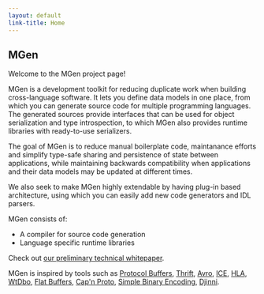 ```yaml
---
layout: default
link-title: Home
---
```


## MGen

Welcome to the MGen project page!

MGen is a development toolkit for reducing duplicate work when building cross-language software. It lets you define data models in one place, from which you can generate source code for multiple programming languages. The generated sources provide interfaces that can be used for object serialization and type introspection, to which MGen also provides runtime libraries with ready-to-use serializers.

The goal of MGen is to reduce manual boilerplate code, maintanance efforts and simplify type-safe sharing and persistence of state between applications, while maintaining backwards compatibility when applications and their data models may be updated at different times. 

We also seek to make MGen highly extendable by having plug-in based architecture, using which you can easily add new code generators and IDL parsers.

MGen consists of:

 * A compiler for source code generation
 * Language specific runtime libraries


Check out [our preliminary technical whitepaper](http://culvertsoft.se/docs/WhitePaper.pdf).

MGen is inspired by tools such as [Protocol Buffers](https://code.google.com/p/protobuf/ "sometimes called protobuf"), [Thrift](http://thrift.apache.org/), [Avro](http://avro.apache.org/), [ICE](http://www.zeroc.com/ice.html "Internet Communications Engine"), [HLA](http://en.wikipedia.org/wiki/High-level_architecture_(simulation) "High level architecture"), [WtDbo](http://www.webtoolkit.eu/wt/), [Flat Buffers](http://google.github.io/flatbuffers/), [Cap'n Proto](http://kentonv.github.io/capnproto/), [Simple Binary Encoding](https://github.com/real-logic/simple-binary-encoding),
[Djinni](https://github.com/dropbox/djinni).
